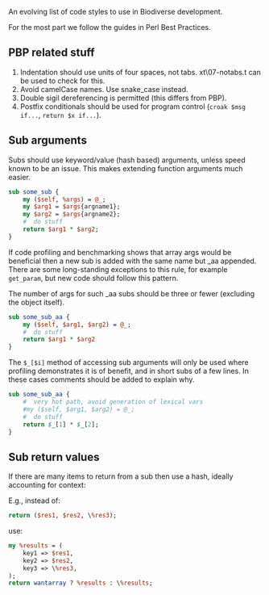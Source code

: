 An evolving list of code styles to use in Biodiverse development.

For the most part we follow the guides in Perl Best Practices.

## PBP related stuff ##
1.  Indentation should use units of four spaces, not tabs.  xt\07-notabs.t can be used to check for this. 
2.  Avoid camelCase names.  Use snake_case instead.
3.  Double sigil dereferencing is permitted (this differs from PBP).
4.  Postfix conditionals should be used for program control (```croak $msg if...```, ```return $x if...```).

## Sub arguments ##
Subs should use keyword/value (hash based) arguments, unless speed known to be an issue.  This makes extending function arguments much easier.  

```perl
sub some_sub {
    my ($self, %args) = @_;
    my $arg1 = $args{argname1};
    my $arg2 = $args{argname2};
    #  do stuff
    return $arg1 * $arg2;
}
```

If code profiling and benchmarking shows that array args would be beneficial then a new sub is added with the same name but _aa appended.  There are some long-standing exceptions to this rule, for example ```get_param```, but new code should follow this pattern.

The number of args for such _aa subs should be three or fewer (excluding the object itself).


```perl 
sub some_sub_aa {
    my ($self, $arg1, $arg2) = @_;
    #  do stuff
    return $arg1 * $arg2
}
```

The ```$_[$i]``` method of accessing sub arguments will only be used where profiling demonstrates it is of benefit, and in short subs of a few lines.  In these cases comments should be added to explain why. 

```perl 
sub some_sub_aa {
    #  very hot path, avoid generation of lexical vars
    #my ($self, $arg1, $arg2) = @_;
    #  do stuff
    return $_[1] * $_[2];
}
```

## Sub return values ##

If there are many items to return from a sub then use a hash, ideally accounting for context:

E.g., instead of:
```perl
return ($res1, $res2, \%res3);
```

use:
```perl
my %results = (
    key1 => $res1,
    key2 => $res2,
    key3 => \%res3,
);
return wantarray ? %results : \%results;
```


